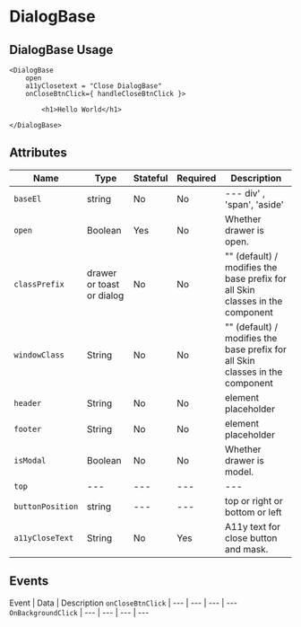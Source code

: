 # DialogBase

## DialogBase Usage

```react
<DialogBase
    open
    a11yClosetext = "Close DialogBase"
    onCloseBtnClick={ handleCloseBtnClick }>

        <h1>Hello World</h1>

</DialogBase>
```

## Attributes

Name | Type | Stateful | Required | Description
--- | --- | --- | --- | ---
`baseEl`  | string| No | No | ---  div' , 'span', 'aside'
`open` | Boolean | Yes | No | Whether drawer is open.
`classPrefix` | drawer or toast or dialog | No | No | "" (default) / modifies the base prefix for all Skin classes in the component
`windowClass` | String | No | No | "" (default) / modifies the base prefix for all Skin classes in the component
`header` | String | No | No | element placeholder
`footer` | String | No | No | element placeholder
`isModal` | Boolean | No | No | Whether drawer is model.
`top` | --- | --- | --- | ---
`buttonPosition` | string | --- | --- | top or right or bottom or left
`a11yCloseText`| String | No | Yes | A11y text for close button and mask.

## Events

Event | Data | Description
`onCloseBtnClick` | --- | --- | --- | ---
`OnBackgroundClick` | --- | --- | --- | ---
